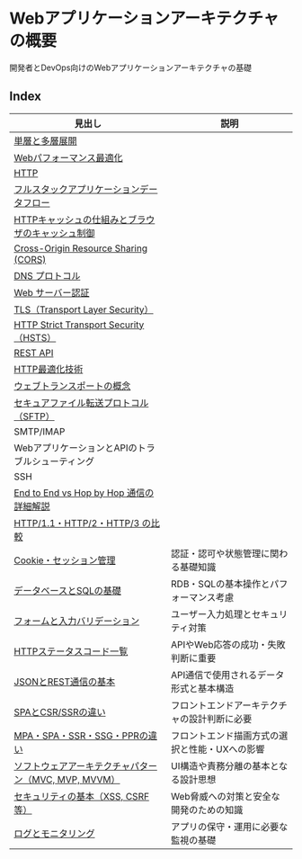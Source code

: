 # Webアプリケーションアーキテクチャの概要
開発者とDevOps向けのWebアプリケーションアーキテクチャの基礎

## Index

|見出し|説明|
|---|---|
|[単層と多層展開](./single-and-multi-layer-deployment.md)|  |
|[Webパフォーマンス最適化](./web-performance-optimization.md)|  |
|[HTTP](./http-protocol.md%20)|  |
|[フルスタックアプリケーションデータフロー](./full-stack-web-application-dynamics.md)|  |
|[HTTPキャッシュの仕組みとブラウザのキャッシュ制御](./http-cache.md)|  |
|[Cross-Origin Resource Sharing (CORS)](./cors.md)|  |
|[DNS プロトコル](./dns-protocol.md)|  |
|[Web サーバー認証](./authentication.md)|  |
|[TLS（Transport Layer Security）](./tls.md)|  |
|[HTTP Strict Transport Security（HSTS）](./htst.md)|  |
|[REST API](./rest-api.md)|  |
|[HTTP最適化技術](./http-optimization.md)|  |
|[ウェブトランスポートの概念](./webtransport.md)|  |
|[セキュアファイル転送プロトコル（SFTP）](./sfpt-ftps.md)|  |
|SMTP/IMAP|  |
|WebアプリケーションとAPIのトラブルシューティング|  |
|SSH||
|[End to End vs Hop by Hop 通信の詳細解説](./end2end-hop-by-hop.md)||
|[HTTP/1.1・HTTP/2・HTTP/3 の比較](./http1-2-3.md)||
|[Cookie・セッション管理](./cookie-session.md)| 認証・認可や状態管理に関わる基礎知識 |
|[データベースとSQLの基礎](./database-sql-basics.md)| RDB・SQLの基本操作とパフォーマンス考慮 |
|[フォームと入力バリデーション](./form-validation.md)| ユーザー入力処理とセキュリティ対策 |
|[HTTPステータスコード一覧](./http-status-codes.md)| APIやWeb応答の成功・失敗判断に重要 |
|[JSONとREST通信の基本](./json-rest.md)| API通信で使用されるデータ形式と基本構造 |
|[SPAとCSR/SSRの違い](./spa-vs-ssr.md)| フロントエンドアーキテクチャの設計判断に必要 |
|[MPA・SPA・SSR・SSG・PPRの違い](./mpa-spa-ssr-ssg-ppr.md)| フロントエンド描画方式の選択と性能・UXへの影響 |
|[ソフトウェアアーキテクチャパターン（MVC, MVP, MVVM）](./architecture-patterns.md)| UI構造や責務分離の基本となる設計思想 |
|[セキュリティの基本（XSS, CSRF等）](./security-basics.md)| Web脅威への対策と安全な開発のための知識 |
|[ログとモニタリング](./logging-monitoring.md)| アプリの保守・運用に必要な監視の基礎 |
